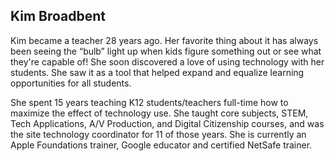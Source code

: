## Kim Broadbent

Kim became a teacher 28 years ago. Her favorite thing about it has always been seeing the “bulb” light up when kids figure something out or see what they're capable of! She soon discovered a love of using technology with her students. She saw it as a tool that helped expand and equalize learning opportunities for all students. 

She spent 15 years teaching K12 students/teachers full-time how to maximize the effect of technology use. She taught core subjects, STEM, Tech Applications, A/V Production, and Digital Citizenship courses, and was the site technology coordinator for 11 of those years. She is currently an Apple Foundations trainer, Google educator and certified NetSafe trainer.  